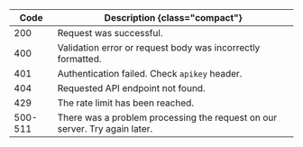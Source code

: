 <!-- markdownlint-disable-next-line -->
Code | Description {class="compact"}
--- | ---
200 | Request was successful.
400 | Validation error or request body was incorrectly formatted.
401 | Authentication failed. Check `apikey` header.
404 | Requested API endpoint not found.
429 | The rate limit has been reached.
500-511 | There was a problem processing the request on our server. Try again later.

